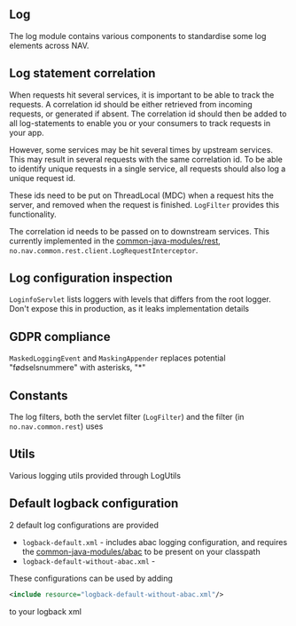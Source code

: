 Log
---
The log module contains various components to standardise some log
elements across NAV.

Log statement correlation
---------------
When requests hit several services, it is important to be 
able to track the requests. A correlation id should be either retrieved
from incoming requests, or generated if absent. The correlation id should
then be added to all log-statements to enable you or your consumers to track 
requests in your app.

However, some services may be hit several times by upstream
services. This may result in several requests with the same correlation
id. To be able to identify unique requests in a single service,
all requests should also log a unique request id.

These ids need to be put on ThreadLocal (MDC) when a request hits the 
server, and removed when the request is finished. ```LogFilter``` 
provides this functionality.

The correlation id needs to be passed on to downstream services. This
currently implemented in the [common-java-modules/rest](../rest), 
```no.nav.common.rest.client.LogRequestInterceptor```.

Log configuration inspection
----------------------------
```LoginfoServlet``` lists loggers with levels that differs from the root 
logger. Don't expose this in production, as it leaks implementation details

GDPR compliance
------------
```MaskedLoggingEvent``` and ```MaskingAppender``` replaces potential
"fødselsnummere" with asterisks, "*"

Constants
---------
The log filters, both the servlet filter (```LogFilter```) and the 
filter (in ```no.nav.common.rest```) uses

Utils
-----
Various logging utils provided through LogUtils

Default logback configuration
-----------------------------
2 default log configurations are provided

* ```logback-default.xml``` - includes abac logging configuration, and 
requires the [common-java-modules/abac](../abac) to be present on your classpath
* ```logback-default-without-abac.xml``` - 
 
These configurations can be used 
by adding 

```xml
<include resource="logback-default-without-abac.xml"/>
```
to your logback xml